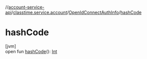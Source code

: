 //[account-service-api](../../../index.md)/[classtime.service.account](../index.md)/[OpenIdConnectAuthInfo](index.md)/[hashCode](hash-code.md)

# hashCode

[jvm]\
open fun [hashCode](hash-code.md)(): [Int](https://kotlinlang.org/api/latest/jvm/stdlib/kotlin/-int/index.html)
